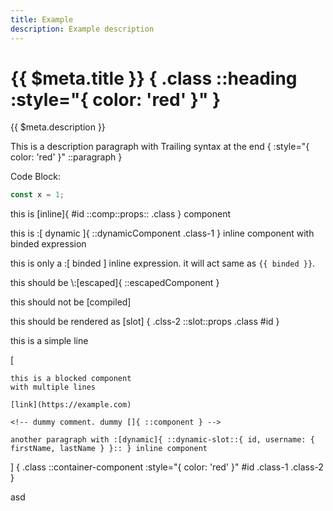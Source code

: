 ```yaml
---
title: Example
description: Example description
---
```


# {{ $meta.title }} { .class ::heading :style="{ color: 'red' }" }

{{ $meta.description }}

This is a description
paragraph with Trailing syntax at the end 
{ 
    :style="{ color: 'red' }" 
    ::paragraph 
}

Code Block:

```js
const x = 1;
```

<!-- everythin after this is ignored -->

this is [inline]{ #id ::comp::props:: .class } component

this is :[   dynamic   ]{ ::dynamicComponent .class-1 } inline component with binded expression

this is only a :[ binded ] inline expression. it will act same as `{{ binded }}`.

this should be \\:[escaped]{ ::escapedComponent }

this should not be [compiled]


this should be rendered as [slot] { .clss-2 ::slot::props .class #id }


this is a simple line

[

    this is a blocked component
    with multiple lines

    [link](https://example.com)

    <!-- dummy comment. dummy []{ ::component } -->

    another paragraph with :[dynamic]{ ::dynamic-slot::{ id, username: { firstName, lastName } }:: } inline component
] { 
    .class
    ::container-component
    :style="{ color: 'red' }"
    #id 
    .class-1 
    .class-2 
}

asd
